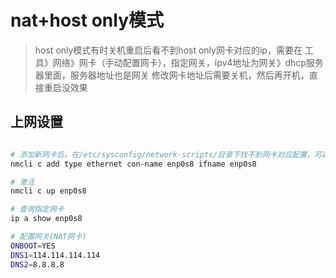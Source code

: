 # nat+host only模式

> host only模式有时关机重启后看不到host only网卡对应的ip，需要在
> 工具》网络》网卡（手动配置网卡），指定网关，ipv4地址为网关》dhcp服务器里面，服务器地址也是网关
> 修改网卡地址后需要关机，然后再开机，直接重启没效果


## 上网设置

```sh

# 添加新网卡后，在/etc/sysconfig/network-scripts/目录下找不到网卡对应配置，可以初始化配置
nmcli c add type ethernet con-name enp0s8 ifname enp0s8

# 激活
nmcli c up enp0s8

# 查询指定网卡
ip a show enp0s8

# 配置网关(NAT网卡)
ONBOOT=YES
DNS1=114.114.114.114
DNS2=8.8.8.8

```
